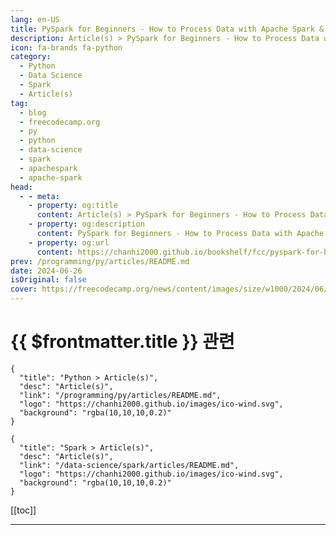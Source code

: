 ```yaml
---
lang: en-US
title: PySpark for Beginners - How to Process Data with Apache Spark & Python
description: Article(s) > PySpark for Beginners - How to Process Data with Apache Spark & Python
icon: fa-brands fa-python
category: 
  - Python
  - Data Science
  - Spark
  - Article(s)
tag: 
  - blog
  - freecodecamp.org
  - py
  - python
  - data-science
  - spark
  - apachespark
  - apache-spark
head:
  - - meta:
    - property: og:title
      content: Article(s) > PySpark for Beginners - How to Process Data with Apache Spark & Python
    - property: og:description
      content: PySpark for Beginners - How to Process Data with Apache Spark & Python
    - property: og:url
      content: https://chanhi2000.github.io/bookshelf/fcc/pyspark-for-beginners.html
prev: /programming/py/articles/README.md
date: 2024-06-26
isOriginal: false
cover: https://freecodecamp.org/news/content/images/size/w1000/2024/06/pyspark.jpg
---
```


# {{ $frontmatter.title }} 관련

```component VPCard
{
  "title": "Python > Article(s)",
  "desc": "Article(s)",
  "link": "/programming/py/articles/README.md",
  "logo": "https://chanhi2000.github.io/images/ico-wind.svg",
  "background": "rgba(10,10,10,0.2)"
}
```

```component VPCard
{
  "title": "Spark > Article(s)",
  "desc": "Article(s)",
  "link": "/data-science/spark/articles/README.md",
  "logo": "https://chanhi2000.github.io/images/ico-wind.svg",
  "background": "rgba(10,10,10,0.2)"
}
```

[[toc]]

---

<SiteInfo
  name="PySpark for Beginners - How to Process Data with Apache Spark & Python"
  desc="If you’re diving into the world of big data, you’ve probably come across the term PySpark. PySpark is a tool that makes managing and analyzing large datasets easier. In this article, we will see the basics of PySpark, its benefits, and how you can get started with it. What is..."
  url="https://freecodecamp.org/news/pyspark-for-beginners/"
  logo="https://cdn.freecodecamp.org/universal/favicons/favicon.ico"
  preview="https://freecodecamp.org/news/content/images/size/w1000/2024/06/pyspark.jpg"/>

<!-- TODO: 작성 -->


